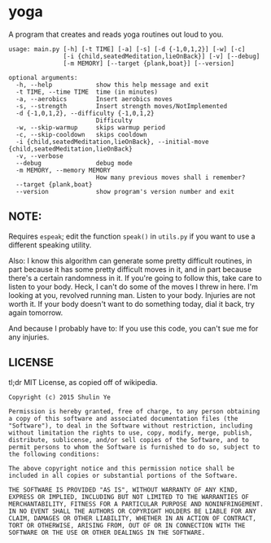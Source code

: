 # yoga
A program that creates and reads yoga routines out loud to you.

    usage: main.py [-h] [-t TIME] [-a] [-s] [-d {-1,0,1,2}] [-w] [-c]
                   [-i {child,seatedMeditation,lieOnBack}] [-v] [--debug]
                   [-m MEMORY] [--target {plank,boat}] [--version]

    optional arguments:
      -h, --help            show this help message and exit
      -t TIME, --time TIME  time (in minutes)
      -a, --aerobics        Insert aerobics moves
      -s, --strength        Insert strength moves/NotImplemented
      -d {-1,0,1,2}, --difficulty {-1,0,1,2}
                            Difficulty
      -w, --skip-warmup     skips warmup period
      -c, --skip-cooldown   skips cooldown
      -i {child,seatedMeditation,lieOnBack}, --initial-move {child,seatedMeditation,lieOnBack}
      -v, --verbose
      --debug               debug mode
      -m MEMORY, --memory MEMORY
                            How many previous moves shall i remember?
      --target {plank,boat}
      --version             show program's version number and exit




## NOTE:
Requires `espeak`; edit the function `speak()` in `utils.py` if you want to use a different speaking utility.

Also: I know this algorithm can generate some pretty difficult routines, in part because it has some pretty difficult moves in it, and in part because there's a certain randomness in it. If you're going to follow this, take care to listen to your body. Heck, I can't do some of the moves I threw in here. I'm looking at you, revolved running man. Listen to your body. Injuries are not worth it. If your body doesn't want to do something today, dial it back, try again tomorrow.

And because I probably have to: If you use this code, you can't sue me for any injuries.

## LICENSE

tl;dr MIT License, as copied off of wikipedia.

`Copyright (c) 2015 Shulin Ye`

`Permission is hereby granted, free of charge, to any person obtaining a copy of this software and associated documentation files (the "Software"), to deal in the Software without restriction, including without limitation the rights to use, copy, modify, merge, publish, distribute, sublicense, and/or sell copies of the Software, and to permit persons to whom the Software is furnished to do so, subject to the following conditions:`

`The above copyright notice and this permission notice shall be included in all copies or substantial portions of the Software.`

`THE SOFTWARE IS PROVIDED "AS IS", WITHOUT WARRANTY OF ANY KIND, EXPRESS OR IMPLIED, INCLUDING BUT NOT LIMITED TO THE WARRANTIES OF MERCHANTABILITY, FITNESS FOR A PARTICULAR PURPOSE AND NONINFRINGEMENT. IN NO EVENT SHALL THE AUTHORS OR COPYRIGHT HOLDERS BE LIABLE FOR ANY CLAIM, DAMAGES OR OTHER LIABILITY, WHETHER IN AN ACTION OF CONTRACT, TORT OR OTHERWISE, ARISING FROM, OUT OF OR IN CONNECTION WITH THE SOFTWARE OR THE USE OR OTHER DEALINGS IN THE SOFTWARE.`
